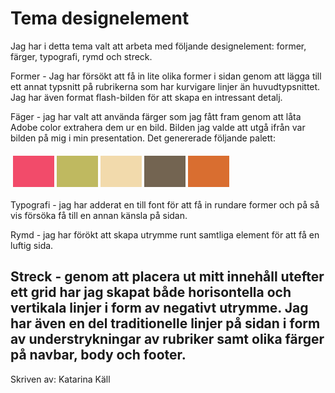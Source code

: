 ---
---
Tema designelement
=========================

Jag har i detta tema valt att arbeta med följande designelement: former, färger, typografi, rymd och streck.

Former - Jag har försökt att få in lite olika former i sidan genom att lägga till ett annat typsnitt på rubrikerna som har kurvigare linjer än huvudtypsnittet. Jag har även format flash-bilden för att skapa en intressant detalj.

Fäger - jag har valt att använda färger som jag fått fram genom att låta Adobe color extrahera dem ur en bild. Bilden jag valde att utgå ifrån var bilden på mig i min presentation. Det genererade följande palett:

<table style="border-spacing: 4px; border-collapse: separate">
<tr>
<td style="height: 50px; width: 50px; background-color: #F24B6A">
<td style="height: 50px; width: 50px; background-color: #BFB960">
<td style="height: 50px; width: 50px; background-color: #F2DAAC">
<td style="height: 50px; width: 50px; background-color: #736451">
<td style="height: 50px; width: 50px; background-color: #D96E30">

</tr>
</table>

Typografi - jag har adderat en till font för att få in rundare former och på så vis försöka få till en annan känsla på sidan.

Rymd - jag har förökt att skapa utrymme runt samtliga element för att få en luftig sida.

Streck - genom att placera ut mitt innehåll utefter ett grid har jag skapat både horisontella och vertikala linjer i form av negativt utrymme. Jag har även en del traditionelle linjer på sidan i form av understrykningar av rubriker samt olika färger på navbar, body och footer.
-----------------------

Skriven av: Katarina Käll
